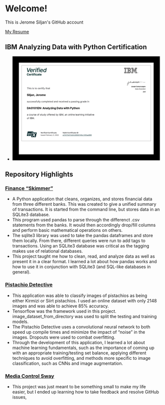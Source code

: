 # Welcome!

This is Jerome Siljan's GitHub account

[My Resume](https://github.com/JeromeSiljanUTA/JeromeSiljanUTA/blob/main/Jerome%20Siljan.pdf)

## IBM Analyzing Data with Python Certification
 - ![Certification](https://github.com/JeromeSiljanUTA/Analyzing-Data-IBM/blob/master/Certificate.jpg)

## Repository Highlights

### [Finance “Skimmer”](https://github.com/JeromeSiljanUTA/skimmer)
 - A Python application that cleans, organizes, and stores financial data from three different banks. This was created to give a unified summary of transactions. It is started from the command line, but stores data in an SQLite3 database.
 - This program used pandas to parse through the differenct .csv statements from the banks. It would then accordingly drop/fill columns and perform basic mathematical operations on others.
 - The sqlite3 library was used to take the pandas dataframes and store them locally. From there, different queries were run to add tags to transactions. Using an SQLite3 database was critical as the tagging makes use of relational databases.
 - This project taught me how to clean, read, and analyze data as well as present it in a clear format. I learned a lot about how pandas works and how to use it in conjunction with SQLite3 (and SQL-like databases in general).

### [Pistachio Detective](https://github.com/JeromeSiljanUTA/Pistachio-Detective)
 - This application was able to classify images of pistachios as being either Kirmizi or Siirt pistachios. I used an online dataset with only 2148 images and was able to achieve 85% accuracy.
 - Tensorflow was the framework used in this project. image_dataset_from_directory was used to split the testing and training models.
 - The Pistachio Detective uses a convolutional neural network to both speed up compile times and minimize the impact of “noise” in the images. Dropouts were used to combat overfitting.
 - Through the development of this application, I learned a lot about machine learning fundamentals, such as the importance of coming up with an appropriate training/testing set balance, applying different techniques to avoid overfitting, and methods more specific to image classification, such as CNNs and image augmentation.

### [Media Control Sway](https://github.com/JeromeSiljanUTA/media-control-sway)
   - This project was just meant to be something small to make my life easier, but I ended up learning how to take feedback and resolve GitHub issues, 
